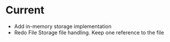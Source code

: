 # Current
 - Add in-memory storage implementation
 - Redo File Storage file handling. Keep one reference to the file
